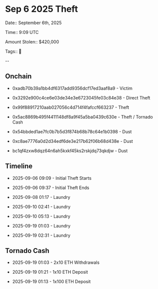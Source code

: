 # Sep 6 2025 Theft

Date:: September 6th, 2025

Time:: 9:09 UTC

Amount Stolen:: $420,000

Tags:: 🔑

--


## Onchain

- 0xadb70b39a1bb4df6317add9356dcf17ed3aaf8a9 - Victim

- 0x3292e900c4ce6e03de34e3e6723045fe03c84e38 - Direct Theft

- 0x99f88917210aab027056c4d714f4fafccf663237 - Theft

- 0x5ac8869b495f4411148df8a9f45a5ba0439c630e - Theft / Tornado Cash

- 0x54bbded1ae7fc0b7b5d3f874b68b78c64e1b0398 - Dust

- 0xc8ae7776a0d2d34edf6de3e217b62f06b68d438e - Dust

- bc1qf4zxw8dqz64n6ah5kxkf45ks2rskjdq73qkdjw - Dust


## Timeline

- 2025-09-06 09:09 - Initial Theft Starts

- 2025-09-06 09:37 - Initial Theft Ends

- 2025-09-08 01:17 - Laundry

- 2025-09-10 02:41 - Laundry

- 2025-09-10 05:13 - Laundry

- 2025-09-19 01:03 - Laundry

- 2025-09-19 02:31 - Laundry


## Tornado Cash

- 2025-09-19 01:03 - 2x10 ETH Withdrawals

- 2025-09-19 01:21 - 1x10 ETH Deposit

- 2025-09-19 01:13 - 1x100 ETH Deposit